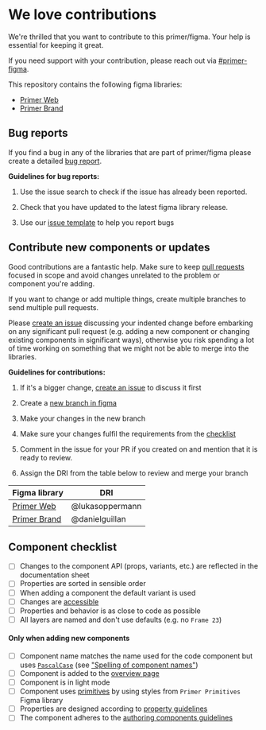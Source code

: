# We love contributions

We're thrilled that you want to contribute to this primer/figma. Your help is essential for keeping it great.

If you need support with your contribution, please reach out via [#primer-figma](https://github.slack.com/archives/C049REXSRBQ).

This repository contains the following figma libraries:
- [Primer Web](https://www.figma.com/file/GCvY3Qv8czRgZgvl1dG6lp/Primer-Web)
- [Primer Brand](https://www.figma.com/file/BJ95AjraesmRCWsKA013GS/Primer-Brand)

## Bug reports
If you find a bug in any of the libraries that are part of primer/figma please create a detailed [bug report](https://github.com/primer/figma/issues/new?assignees=&labels=bug%2Ctriage&template=bug.yml&title=%5BBug%5D%3A+).

**Guidelines for bug reports:**

1. Use the issue search to check if the issue has already been reported.

1. Check that you have updated to the latest figma library release.

2. Use our [issue template](https://github.com/primer/figma/issues/new?assignees=&labels=bug%2Ctriage&template=bug.yml&title=%5BBug%5D%3A+) to help you report bugs

## Contribute new components or updates

Good contributions are a fantastic help. Make sure to keep [pull requests](https://help.figma.com/hc/en-us/articles/360063144053-Guide-to-branching) focused in scope and avoid changes unrelated to the problem or component you're adding.

If you want to change or add multiple things, create multiple branches to send multiple pull requests.

Please [create an issue](https://github.com/primer/figma/issues/new) discussing your indented change before embarking on any significant pull request (e.g. adding a new component or changing existing components in significant ways), otherwise you risk spending a lot of time working on something that we might not be able to merge into the libraries.

**Guidelines for contributions:**

1. If it's a bigger change, [create an issue](https://github.com/primer/figma/issues/new) to discuss it first

1. Create a [new branch in figma](https://www.youtube.com/watch?v=tbNCGEC2G1E)

1. Make your changes in the new branch

1. Make sure your changes fulfil the requirements from the [checklist](#component-checklist)

2. Comment in the issue for your PR if you created on and mention that it is ready to review.

3. Assign the DRI from the table below to review and merge your branch

Figma library | DRI
--- | ---
[Primer Web](https://www.figma.com/file/GCvY3Qv8czRgZgvl1dG6lp/Primer-Web) | @lukasoppermann
[Primer Brand](https://www.figma.com/file/BJ95AjraesmRCWsKA013GS/Primer-Brand) | @danielguillan

## Component checklist

- [ ] Changes to the component API (props, variants, etc.) are reflected in the documentation sheet
- [ ] Properties are sorted in sensible order
- [ ] When adding a component the default variant is used
- [ ] Changes are [accessible](https://primer.style/design/accessibility/guidelines)
- [ ] Properties and behavior is as close to code as possible
- [ ] All layers are named and don't use defaults (e.g. no `Frame 23`)

#### Only when adding new components

- [ ] Component name matches the name used for the code component but uses [`PascalCase`](https://techterms.com/definition/pascalcase) (see ["Spelling of component names"](https://github.com/github/primer/blob/main/adrs/2022-02-15-spelling-of-component-names.md#consequences))
- [ ] Component is added to the [overview page](https://www.figma.com/file/GCvY3Qv8czRgZgvl1dG6lp/Primer-Web?node-id=4398%3A2354)
- [ ] Component is in light mode
- [ ] Component uses [primitives](https://primer.style/design/foundations/color) by using styles from `Primer Primitives` Figma library
- [ ] Properties are designed according to [property guidelines](https://github.com/primer/figma/blob/main/docs/authoring-components.md#writing-properties)
- [ ] The component adheres to the [authoring components guidelines](https://github.com/primer/figma/blob/main/docs/authoring-components.md#authoring-components-in-figma)